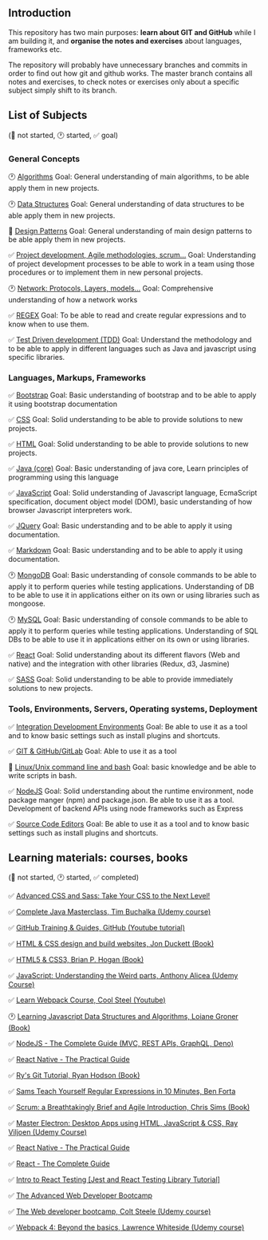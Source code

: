 ## Introduction

This repository has two main purposes: **learn about GIT and GitHub** while I am building it, and **organise the notes and exercises** about languages, frameworks etc.

The repository will probably have unnecessary branches and commits in order to find out how git and github works. The master branch contains all notes and exercises, to check notes or exercises only about a specific subject simply shift to its branch.

## List of Subjects <!--Future: If a new subject is added remember update MD template-->

(:black_square_button: not started, :clock1: started, :white_check_mark: goal)

### General Concepts

:clock1: [Algorithms](subjects/algorithms.md) Goal: General understanding of main algorithms, to be able apply them in new projects.

:clock1: [Data Structures](subjects/data-structures.md) Goal: General understanding of data structures to be able apply them in new projects.

:black_square_button: [Design Patterns](subjects/design-patterns.md) Goal: General understanding of main design patterns to be able apply them in new projects.

:white_check_mark: [Project development, Agile methodologies, scrum...](subjects/project-development.md) Goal: Understanding of project development processes to be able to work in a team using those procedures or to implement them in new personal projects.

:clock1: [Network: Protocols, Layers, models...](subjects/network.md) Goal: Comprehensive understanding of how a network works

:white_check_mark: [REGEX](subjects/regex.md) Goal: To be able to read and create regular expressions and to know when to use them.

:white_check_mark: [Test Driven development (TDD)](subjects/tdd.md) Goal: Understand the methodology and to be able to apply in different languages such as Java and javascript using specific libraries.

### Languages, Markups, Frameworks

:white_check_mark: [Bootstrap](subjects/bootstrap.md) Goal: Basic understanding of bootstrap and to be able to apply it using bootstrap documentation

:white_check_mark: [CSS](subjects/css.md) Goal: Solid understanding to be able to provide solutions to new projects.

:white_check_mark: [HTML](subjects/html.md) Goal: Solid understanding to be able to provide solutions to new projects.

:white_check_mark: [Java (core)](subjects/java%28core%29.md) Goal: Basic understanding of java core, Learn principles of programming using this language

:white_check_mark: [JavaScript](subjects/javascript.md) Goal: Solid understanding of Javascript language, EcmaScript specification, document object model (DOM), basic understanding of how browser Javascript interpreters work.

:white_check_mark: [JQuery](subjects/jquery.md) Goal: Basic understanding and to be able to apply it using documentation.

:white_check_mark: [Markdown](subjects/markdown.md) Goal: Basic understanding and to be able to apply it using documentation.

:clock1: [MongoDB](subjects/mongodb.md) Goal: Basic understanding of console commands to be able to apply it to perform queries while testing applications. Understanding of DB to be able to use it in applications either on its own or using libraries such as mongoose.

:clock1: [MySQL](subjects/mysql.md) Goal: Basic understanding of console commands to be able to apply it to perform queries while testing applications. Understanding of SQL DBs to be able to use it in applications either on its own or using libraries.

:white_check_mark: [React](subjects/react.md) Goal: Solid understanding about its different flavors (Web and native) and the integration with other libraries (Redux, d3, Jasmine)

:white_check_mark: [SASS](subjects/sass.md) Goal: Solid understanding to be able to provide immediately solutions to new projects.

### Tools, Environments, Servers, Operating systems, Deployment

:white_check_mark: [Integration Development Environments](subjects/ide.md) Goal: Be able to use it as a tool and to know basic settings such as install plugins and shortcuts.

:white_check_mark: [GIT & GitHub/GitLab](subjects/git.md) Goal: Able to use it as a tool

:black_square_button: [Linux/Unix command line and bash](subjects/bash.md) Goal: basic knowledge and be able to write scripts in bash.

:white_check_mark: [NodeJS](subjects/nodejs.md) Goal: Solid understanding about the runtime environment, node package manger (npm) and package.json. Be able to use it as a tool. Development of backend APIs using node frameworks such as Express

:white_check_mark: [Source Code Editors](subjects/source-code-editors.md) Goal: Be able to use it as a tool and to know basic settings such as install plugins and shortcuts.

## Learning materials: courses, books <!--Future: If a new material is included use the MD template to include it-->

(:black_square_button: not started, :clock1: started, :white_check_mark: completed)

:white_check_mark: [Advanced CSS and Sass: Take Your CSS to the Next Level!](advanced-css-and-sass/acas.md)

:white_check_mark: [Complete Java Masterclass, Tim Buchalka (Udemy course)](complete-java-masterclass/cjm.md)

:white_check_mark: [GitHub Training & Guides, GitHub (Youtube tutorial)](https://www.youtube.com/channel/UCP7RrmoueENv9TZts3HXXtw)

:white_check_mark: [HTML & CSS design and build websites, Jon Duckett (Book)](html-and-css-design-and-build-websites/hcdbw.md)

:white_check_mark: [HTML5 & CSS3, Brian P. Hogan (Book)](html-and-css3/hc.md)

:white_check_mark: [JavaScript: Understanding the Weird parts, Anthony Alicea (Udemy Course)](javascript-understanding-the-weird-parts/jutwp.md)

:white_check_mark: [Learn Webpack Course, Cool Steel (Youtube)](https://www.youtube.com/playlist?list=PLblA84xge2_zwxh3XJqy6UVxS60YdusY8)

:clock1: [Learning Javascript Data Structures and Algorithms, Loiane Groner (Book)](js_data_structures_and_algorithms/jdsaa.md)

:white_check_mark: [NodeJS - The Complete Guide (MVC, REST APIs, GraphQL, Deno)](nodejs_the_complete_guide/ntcg.md)

:white_check_mark: [React Native - The Practical Guide](react_native_the_practical_guide/rntpg.md)

:white_check_mark: [Ry's Git Tutorial, Ryan Hodson (Book)](rys-git-tutorial/rgt.md)

:white_check_mark: [Sams Teach Yourself Regular Expressions in 10 Minutes, Ben Forta](sams-teach-yourself-regular-expressions-in-10-minutes/styrem.md)

:white_check_mark: [Scrum: a Breathtakingly Brief and Agile Introduction, Chris Sims (Book)](scrum-a-breathtakingly-brief-and-agile-introduction/sbbai.md)

:white_check_mark: [Master Electron: Desktop Apps using HTML, JavaScript & CSS, Ray Viljoen (Udemy Course) ](master_electron_desktop_apps_using_html_javascript_and_css/medauhjac.md)

:white_check_mark: [React Native - The Practical Guide](react_native_the_practical_guide/rntpg.md)

:white_check_mark: [React - The Complete Guide](react_the_complete_guide/rtcg.md)

:white_check_mark: [Intro to React Testing \[Jest and React Testing Library Tutorial\]](https://www.youtube.com/watch?v=ZmVBCpefQe8)

:white_check_mark: [The Advanced Web Developer Bootcamp](the-advanced-web-developer-bootcamp/tawdb.md)

:white_check_mark: [The Web developer bootcamp, Colt Steele (Udemy course)](the-web-developer-bootcamp/twdb.md)

:white_check_mark: [Webpack 4: Beyond the basics, Lawrence Whiteside (Udemy course)](webpack4_beyond_the_basics/wbtb.md)
